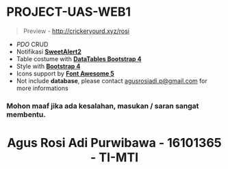 # PROJECT-UAS-WEB1

> Preview - http://crickeryourd.xyz/rosi

* <i>PDO</i> CRUD
* Notifikasi [**SweetAlert2**](https://sweetalert2.github.io/)
* Table costume with [**DataTables Bootstrap 4**](https://datatables.net/examples/styling/bootstrap4)
* Style with [**Bootstrap 4**](https://getbootstrap.com/docs/4.0/getting-started/introduction/)
* Icons support by [**Font Awesome 5**](https://fontawesome.com/)
* Not include <b>database</b>, please contact [agusrosiadi.p@gmail.com](https://gmail.com) for more informations

### Mohon maaf jika ada kesalahan, masukan / saran sangat membentu.
#
<h1 align="center">Agus Rosi Adi Purwibawa - 16101365 - TI-MTI</h1>
